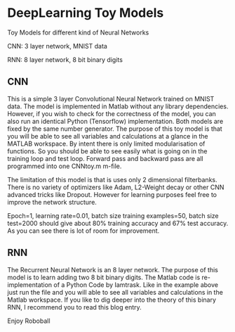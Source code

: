 # DeepLearning Toy Models
Toy Models for different kind of Neural Networks

CNN: 3 layer network, MNIST data

RNN: 8 layer network, 8 bit binary digits
## CNN
This is a simple 3 layer Convolutional Neural Network trained on MNIST data. The model is implemented in Matlab without any library dependencies. However, if you wish to check for the correctness of the model, you can also run an identical Python (Tensorflow) implementation. Both models are fixed by the same number generator. The purpose of this toy model is that you will be able to see all variables and calculations at a glance in the MATLAB workspace. By intent there is only limited modularisation of functions. So you should be able to see easily what is going on in the training loop and test loop. Forward pass and backward pass are all programmed into one CNNtoy.m m-file.

The limitation of this model is that is uses only 2 dimensional filterbanks. There is no variety of optimizers like Adam, L2-Weight decay or other CNN advanced tricks like Dropout. However for learning purposes feel free to improve the network structure.

Epoch=1, learning rate=0.01, batch size training examples=50, batch size test=2000 should give about 80% training accuracy and 67% test accuracy. As you can see there is lot of room for improvement.

## RNN
The Recurrent Neural Network is an 8 layer network. The purpose of this model is to  learn adding two 8 bit binary digits. The Matlab code is re-implementation of a Python Code by Iamtrask. Like in the example above just run the file and you will able to see all variables and calculations in the Matlab workspace. If you like to dig deeper into the theory of this binary RNN, I recommend you to read this blog entry.

Enjoy Roboball

